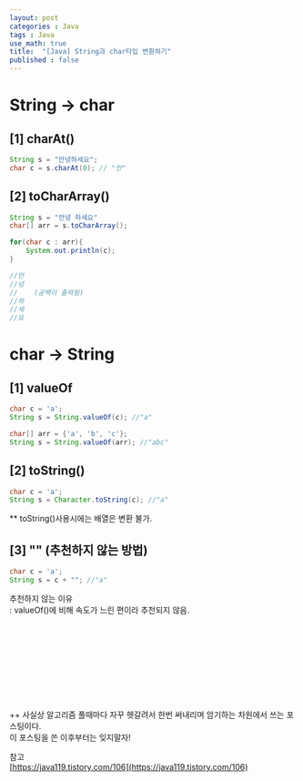 ```yaml
---
layout: post
categories : Java
tags : Java
use_math: true
title:  "[Java] String과 char타입 변환하기"
published : false
---
```


# String -> char 
## [1] charAt()
```java
String s = "안녕하세요";
char c = s.charAt(0); // "안"
```

## [2] toCharArray() 
```java
String s = "안녕 하세요"
char[] arr = s.toCharArray();

for(char c : arr){
    System.out.println(c);
}

//안
//녕
//    (공백이 출력됨)
//하
//세
//요
```

# char -> String
## [1] valueOf
```java
char c = 'a';
String s = String.valueOf(c); //"a"
```

```java
char[] arr = {'a', 'b', 'c'};
String s = String.valueOf(arr); //"abc"
```

## [2] toString()
```java
char c = 'a';
String s = Character.toString(c); //"a"
```

** toString()사용시에는 배열은 변환 불가.

## [3] "" (추천하지 않는 방법)
```java
char c = 'a';
String s = c + ""; //"a"
```

추천하지 않는 이유  
: valueOf()에 비해 속도가 느린 편이라 추천되지 않음. 

<br><br><br><br><br><br><br><br>


++ 
사실상 알고리즘 풀때마다 자꾸 헷갈려서 한번 써내리며 암기하는 차원에서 쓰는 포스팅이다.    
이 포스팅을 쓴 이후부터는 잊지말자! 


참고    
[https://java119.tistory.com/106](https://java119.tistory.com/106)